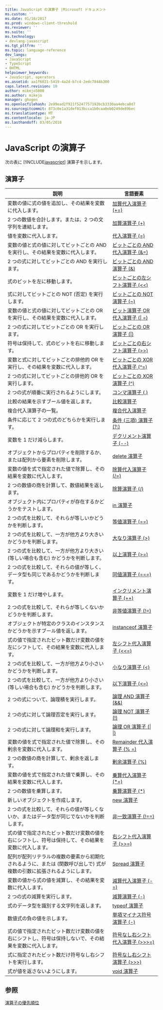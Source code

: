 ```yaml
---
title: JavaScript の演算子 |Microsoft ドキュメント
ms.custom: ''
ms.date: 01/18/2017
ms.prod: windows-client-threshold
ms.reviewer: ''
ms.suite: ''
ms.technology:
- devlang-javascript
ms.tgt_pltfrm: ''
ms.topic: language-reference
dev_langs:
- JavaScript
- TypeScript
- DHTML
helpviewer_keywords:
- JavaScript, operators
ms.assetid: aa1f6021-5419-4a2d-b7c4-2edc7844b300
caps.latest.revision: 10
author: mikejo5000
ms.author: mikejo
manager: ghogen
ms.openlocfilehash: 2e99ead2f921f5247757192bcb3330aa4ebca8d7
ms.sourcegitcommit: 873c0e1a31def013bcca1b0caa0eb0249de89bec
ms.translationtype: MT
ms.contentlocale: ja-JP
ms.lasthandoff: 03/05/2018
---
```

# <a name="javascript-operators"></a>JavaScript の演算子
次の表に [!INCLUDE[javascript](../../javascript/includes/javascript-md.md)] 演算子を示します。  
  
## <a name="operators"></a>演算子  
  
|説明|言語要素|  
|-----------------|----------------------|  
|変数の値に式の値を追加し、その結果を変数に代入します。|[加算代入演算子 (+=)](../../javascript/reference/addition-assignment-operator-decrement-equal-javascript.md)|  
|2 つの数値を合計します。または、2 つの文字列を連結します。|[加算演算子 (+)](../../javascript/reference/addition-operator-decrement-javascript.md)|  
|値を変数に代入します。|[代入演算子 (=)](../../javascript/reference/assignment-operator-decrement-equal-javascript.md)|  
|変数の値と式の値に対してビットごとの AND を実行し、その結果を変数に代入します。|[ビットごとの AND 代入演算子 (&=)](../../javascript/reference/bitwise-and-assignment-operator-decrement-equal-javascript.md)|  
|2 つの式に対してビットごとの AND を実行します。|[ビットごとの AND 演算子 (&)](../../javascript/reference/bitwise-and-operator-decrement-javascript.md)|  
|式のビットを左に移動します。|[ビットごとの左シフト演算子 (<\<)](../../javascript/reference/bitwise-left-shift-operator-decrement-javascript.md)|  
|式に対してビットごとの NOT (否定) を実行します。|[ビットごとの NOT 演算子 (~)](../../javascript/reference/bitwise-not-operator-decrement-tilde-javascript.md)|  
|変数の値と式の値に対してビットごとの OR を実行し、その結果を変数に代入します。|[ビット演算子 OR 代入演算子 (&#124; =)](../../javascript/reference/bitwise-or-assignment-operator-decrement-equal-javascript.md)|  
|2 つの式に対してビットごとの OR を実行します。|[ビットごとの OR 演算子 (&#124;)](../../javascript/reference/bitwise-or-operator-decrement-javascript.md)|  
|符号は保持して、式のビットを右に移動します。|[ビットごとの右シフト演算子 (>>)](../../javascript/reference/bitwise-right-shift-operator-decrement-javascript.md)|  
|変数と式に対してビットごとの排他的 OR を実行し、その結果を変数に代入します。|[ビットごとの XOR 代入演算子 (^=)](../../javascript/reference/bitwise-xor-assignment-operator-decrement-hat-equal-javascript.md)|  
|2 つの式に対してビットごとの排他的 OR を実行します。|[ビットごとの XOR 演算子 (^)](../../javascript/reference/bitwise-xor-operator-decrement-hat-javascript.md)|  
|2 つの式が順番に実行されるようにします。|[コンマ演算子 (,)](../../javascript/reference/comma-operator-decrement-javascript.md)|  
|比較の結果を示すブール値を返します。|[比較演算子](../../javascript/reference/comparison-operators-javascript.md)|  
|複合代入演算子の一覧。|[複合代入演算子](../../javascript/reference/compound-assignment-operators-javascript.md)|  
|条件に応じて 2 つの式のどちらかを実行します。|[条件 (三項) 演算子 (?:)](../../javascript/reference/conditional-ternary-operator-decrement-javascript.md)|  
|変数を 1 だけ減らします。|[デクリメント演算子 (--)](../../javascript/reference/increment-and-decrement-operators-javascript.md)|  
|オブジェクトからプロパティを削除するか、または配列から要素を削除します。|[delete 演算子](../../javascript/reference/delete-operator-decrementjavascript.md)|  
|変数の値を式で指定された値で除算し、その結果を変数に代入します。|[除算代入演算子 (/=)](../../javascript/reference/division-assignment-operator-decrement-equal-javascript.md)|  
|2 つの数値の商を計算して、数値結果を返します。|[除算演算子 (/)](../../javascript/reference/division-operator-decrement-javascript.md)|  
|オブジェクト内にプロパティが存在するかどうかをテストします。|[in 演算子](../../javascript/reference/in-operator-decrementjavascript.md)|  
|2 つの式を比較して、それらが等しいかどうかを判断します。|[等値演算子 (==)](../../javascript/reference/comparison-operators-javascript.md)|  
|2 つの式を比較して、一方が他方より大きいかどうかを判断します。|[大なり演算子 (>)](../../javascript/reference/comparison-operators-javascript.md)|  
|2 つの式を比較して、一方が他方より大きい (等しい場合も含む) かどうかを判断します。|[以上演算子 (>=)](../../javascript/reference/comparison-operators-javascript.md)|  
|2 つの式を比較して、それらの値が等しく、データ型も同じであるかどうかを判断します。|[同値演算子 (===)](../../javascript/reference/comparison-operators-javascript.md)|  
|変数を 1 だけ増やします。|[インクリメント演算子 (++)](../../javascript/reference/increment-and-decrement-operators-javascript.md)|  
|2 つの式を比較して、それらが等しくないかどうかを判断します。|[非等値演算子 (!=)](../../javascript/reference/comparison-operators-javascript.md)|  
|オブジェクトが特定のクラスのインスタンスかどうかを示すブール値を返します。|[instanceof 演算子](../../javascript/reference/instanceof-operator-decrementjavascript.md)|  
|式の値で指定されたビット数だけ変数の値を左にシフトして、その結果を変数に代入します。|[左シフト代入演算子 (<<=)](../../javascript/reference/left-shift-assignment-operator-decrement-equal-javascript.md)|  
|2 つの式を比較して、一方が他方より小さいかどうかを判断します。|[小なり演算子 (<)](../../javascript/reference/comparison-operators-javascript.md)|  
|2 つの式を比較して、一方が他方より小さい (等しい場合も含む) かどうかを判断します。|[以下演算子 (\<=)](../../javascript/reference/comparison-operators-javascript.md)|  
|2 つの式について、論理積を実行します。|[論理 AND 演算子 (&&)](../../javascript/reference/logical-and-operator-decrement-javascript.md)|  
|2 つの式に対して論理否定を実行します。|[論理 NOT 演算子 (!)](../../javascript/reference/logical-not-operator-decrement-exclpt-javascript.md)|  
|2 つの式に対して論理和を実行します。|[論理 OR 演算子 (&#124; &#124;)](../../javascript/reference/logical-or-operator-decrement-javascript.md)|  
|変数の値を式で指定された値で除算し、その剰余を変数に代入します。|[Remainder 代入演算子 (% =)](../../javascript/reference/modulus-assignment-operator-decrement-javascript.md)|  
|2 つの数値の商を計算して、剰余を返します。|[剰余演算子 (%)](../../javascript/reference/modulus-operator-decrementjavascript.md)|  
|変数の値を式で指定された値で乗算し、その結果を変数に代入します。|[乗算代入演算子 (*=)](../../javascript/reference/multiplication-assignment-operator-decrement-equal-javascript.md)|  
|2 つの数値を乗算します。|[乗算演算子 (*)](../../javascript/reference/multiplication-operator-decrement-javascript.md)|  
|新しいオブジェクトを作成します。|[new 演算子](../../javascript/reference/new-operator-decrementjavascript.md)|  
|2 つの式を比較して、それらの値が等しくないか、またはデータ型が同じでないかを判断します。|[非一致演算子 (!==)](../../javascript/reference/comparison-operators-javascript.md)|  
|式の値で指定されたビット数だけ変数の値を右にシフトし、符号は保持して、その結果を変数に代入します。|[右シフト代入演算子 (>>=)](../../javascript/reference/right-shift-assignment-operator-decrement-equal-javascript.md)|  
|配列が配列リテラルの複数の要素から初期化されるように、または (関数呼び出しで) 式が複数の引数に拡張されるようにします。|[Spread 演算子](../../javascript/reference/spread-operator-decrement-dot-dot-dot-javascript.md)|  
|変数の値から式の値を減算し、その結果を変数に代入します。|[減算代入演算子 (-=)](../../javascript/reference/subtraction-assignment-operator-decrement-equal-javascript.md)|  
|2 つの式の減算を実行します。|[減算演算子 (-)](../../javascript/reference/subtraction-operator-decrement-javascript.md)|  
|式のデータ型を識別する文字列を返します。|[typeof 演算子](../../javascript/reference/typeof-operator-decrementjavascript.md)|  
|数値式の負の値を示します。|[単項マイナス符号演算子 (-)](../../javascript/reference/subtraction-operator-decrement-javascript.md)|  
|式の値で指定されたビット数だけ変数の値を右にシフトし、符号は保持しないで、その結果を変数に代入します。|[符号なし右シフト代入演算子 (>>>=)](../../javascript/reference/unsigned-right-shift-assignment-operator-decrement-equal-javascript.md)|  
|式に指定されたビット数だけ符号なし右シフトを実行します。|[符号なし右シフト演算子 (>>>)](../../javascript/reference/unsigned-right-shift-operator-decrement-javascript.md)|  
|式が値を返さないようにします。|[void 演算子](../../javascript/reference/void-operator-decrementjavascript.md)|  
  
## <a name="see-also"></a>参照  
 [演算子の優先順位](../../javascript/operator-subtractprecedence-javascript.md)